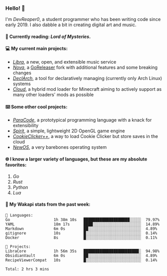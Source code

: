 ### Hello! 👋

I'm _DevReaper0_, a student programmer who has been writing code since early 2019. I also dabble a bit in creating digital art and music.

#### 📖 Currently reading: *Lord of Mysteries*.

#### 💻 My current main projects:

-   _[Libra](https://github.com/LibraMusic)_, a new, open, and extensible music service
-   _[Nova](https://github.com/LibraMusic/Nova)_, a [GoReleaser](https://github.com/goreleaser/goreleaser) fork with additional features and some breaking changes
-   _[DeclArch](https://github.com/DevReaper0/declarch)_, a tool for declaratively managing (currently only Arch Linux) systems
-   _[Cloud](https://github.com/CloudLoaderMC/CloudLoader)_, a hybrid mod loader for Minecraft aiming to actively support as many other loaders' mods as possible

#### ⌨️ Some other cool projects:

-   _[ParaCode](https://github.com/ParaCodeLang/ParaCode)_, a prototypical programming language with a knack for extensibility
-   _[Spirit](https://gitlab.com/DevReaper0/SpiritEngine)_, a simple, lightweight 2D OpenGL game engine
-   _[CookieClicker++](https://github.com/DevReaper0/CookieClickerPlusPlus)_, a way to load Cookie Clicker but store saves in the cloud
-   _[NewOS](https://github.com/DevReaper0/NewOS)_, a very barebones operating system

#### 🌐 I know a larger variety of languages, but these are my absolute favorites:

1. _Go_
2. _Rust_
3. _Python_
4. _Lua_

#### 📡 My Wakapi stats from the past week:

```text
💾 Languages:
Go                   1h 38m 10s   ████████████████████░░░░░  79.97%
YAML                 18m 17s      ████░░░░░░░░░░░░░░░░░░░░░  14.89%
Markdown             6m 0s        ██░░░░░░░░░░░░░░░░░░░░░░░  4.89%
gitignore            10s          █░░░░░░░░░░░░░░░░░░░░░░░░  0.14%
Docker               8s           █░░░░░░░░░░░░░░░░░░░░░░░░  0.11%

💼 Projects:
LibraCore            1h 56m 35s   ████████████████████████░  94.98%
ObsidianVault        6m 0s        ██░░░░░░░░░░░░░░░░░░░░░░░  4.89%
RecipeViewerCompat   10s          █░░░░░░░░░░░░░░░░░░░░░░░░  0.14%

Total: 2 hrs 3 mins
```
